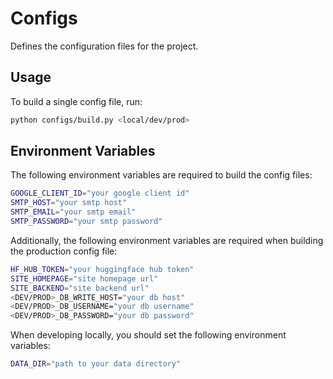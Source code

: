# Configs

Defines the configuration files for the project.

## Usage

To build a single config file, run:

```bash
python configs/build.py <local/dev/prod>
```

## Environment Variables

The following environment variables are required to build the config files:

```bash
GOOGLE_CLIENT_ID="your google client id"
SMTP_HOST="your smtp host"
SMTP_EMAIL="your smtp email"
SMTP_PASSWORD="your smtp password"
```

Additionally, the following environment variables are required when building the production config file:

```bash
HF_HUB_TOKEN="your huggingface hub token"
SITE_HOMEPAGE="site homepage url"
SITE_BACKEND="site backend url"
<DEV/PROD>_DB_WRITE_HOST="your db host"
<DEV/PROD>_DB_USERNAME="your db username"
<DEV/PROD>_DB_PASSWORD="your db password"
```

When developing locally, you should set the following environment variables:

```bash
DATA_DIR="path to your data directory"
```
